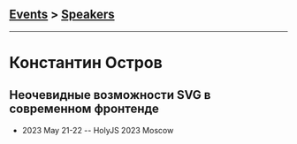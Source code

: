 ## [Events](../README.md) > [Speakers](../speakers.md)
---

# Константин Остров

## Неочевидные возможности SVG в современном фронтенде
- 2023 May 21-22 -- HolyJS 2023 Moscow    
